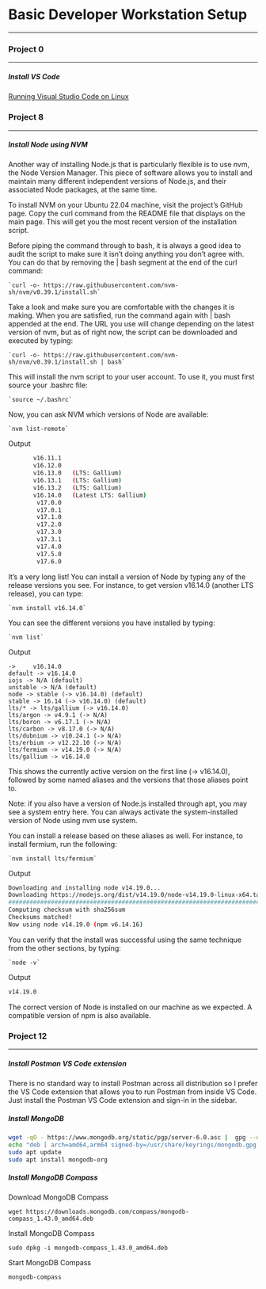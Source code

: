 # Basic Developer Workstation Setup

---

### Project 0

---

##### Install VS Code

[Running Visual Studio Code on Linux](https://code.visualstudio.com/docs/setup/linux)

### Project 8

---

##### Install Node using NVM

Another way of installing Node.js that is particularly flexible is to use nvm, the Node Version Manager. This piece of software allows you to install and maintain many different independent versions of Node.js, and their associated Node packages, at the same time.

To install NVM on your Ubuntu 22.04 machine, visit the project’s GitHub page. Copy the curl command from the README file that displays on the main page. This will get you the most recent version of the installation script.

Before piping the command through to bash, it is always a good idea to audit the script to make sure it isn’t doing anything you don’t agree with. You can do that by removing the | bash segment at the end of the curl command:

    `curl -o- https://raw.githubusercontent.com/nvm-sh/nvm/v0.39.1/install.sh`

Take a look and make sure you are comfortable with the changes it is making. When you are satisfied, run the command again with | bash appended at the end. The URL you use will change depending on the latest version of nvm, but as of right now, the script can be downloaded and executed by typing:

    `curl -o- https://raw.githubusercontent.com/nvm-sh/nvm/v0.39.1/install.sh | bash`

This will install the nvm script to your user account. To use it, you must first source your .bashrc file:

    `source ~/.bashrc`

Now, you can ask NVM which versions of Node are available:

    `nvm list-remote`

Output

```bash
       v16.11.1
       v16.12.0
       v16.13.0   (LTS: Gallium)
       v16.13.1   (LTS: Gallium)
       v16.13.2   (LTS: Gallium)
       v16.14.0   (Latest LTS: Gallium)
        v17.0.0
        v17.0.1
        v17.1.0
        v17.2.0
        v17.3.0
        v17.3.1
        v17.4.0
        v17.5.0
        v17.6.0
```

It’s a very long list! You can install a version of Node by typing any of the release versions you see. For instance, to get version v16.14.0 (another LTS release), you can type:

    `nvm install v16.14.0`

You can see the different versions you have installed by typing:

    `nvm list`

Output

```
->     v16.14.0
default -> v16.14.0
iojs -> N/A (default)
unstable -> N/A (default)
node -> stable (-> v16.14.0) (default)
stable -> 16.14 (-> v16.14.0) (default)
lts/* -> lts/gallium (-> v16.14.0)
lts/argon -> v4.9.1 (-> N/A)
lts/boron -> v6.17.1 (-> N/A)
lts/carbon -> v8.17.0 (-> N/A)
lts/dubnium -> v10.24.1 (-> N/A)
lts/erbium -> v12.22.10 (-> N/A)
lts/fermium -> v14.19.0 (-> N/A)
lts/gallium -> v16.14.0
```

This shows the currently active version on the first line (-> v16.14.0), followed by some named aliases and the versions that those aliases point to.

Note: if you also have a version of Node.js installed through apt, you may see a system entry here. You can always activate the system-installed version of Node using nvm use system.

You can install a release based on these aliases as well. For instance, to install fermium, run the following:

    `nvm install lts/fermium`

Output

```bash
Downloading and installing node v14.19.0...
Downloading https://nodejs.org/dist/v14.19.0/node-v14.19.0-linux-x64.tar.xz...
################################################################################# 100.0%
Computing checksum with sha256sum
Checksums matched!
Now using node v14.19.0 (npm v6.14.16)
```

You can verify that the install was successful using the same technique from the other sections, by typing:

    `node -v`

Output

```bash
v14.19.0
```

The correct version of Node is installed on our machine as we expected. A compatible version of npm is also available.

### Project 12

---

##### Install Postman VS Code extension

There is no standard way to install Postman across all distribution so I prefer the VS Code extension that allows you to run Postman from inside VS Code. Just install the Postman VS Code extension and sign-in in the sidebar.

##### Install MongoDB

```bash
wget -qO - https://www.mongodb.org/static/pgp/server-6.0.asc |  gpg --dearmor | sudo tee /usr/share/keyrings/mongodb.gpg > /dev/null
echo "deb [ arch=amd64,arm64 signed-by=/usr/share/keyrings/mongodb.gpg ] https://repo.mongodb.org/apt/ubuntu jammy/mongodb-org/6.0 multiverse" | sudo tee /etc/apt/sources.list.d/mongodb-org-6.0.list
sudo apt update
sudo apt install mongodb-org
```

##### Install MongoDB Compass

Download MongoDB Compass

```
wget https://downloads.mongodb.com/compass/mongodb-compass_1.43.0_amd64.deb
```

Install MongoDB Compass

```
sudo dpkg -i mongodb-compass_1.43.0_amd64.deb
```

Start MongoDB Compass

```
mongodb-compass
```
